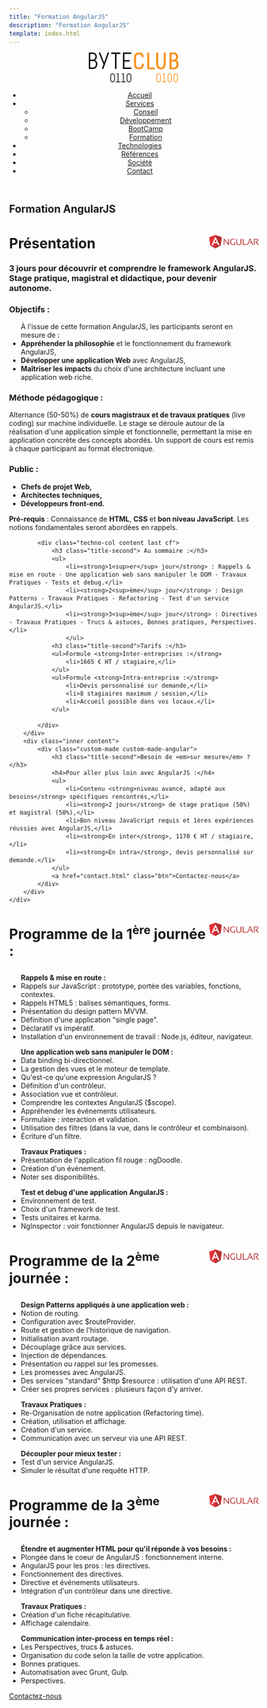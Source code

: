 ```yaml
---
title: "Formation AngularJS"
description: "Formation AngularJS"
template: index.html
---
```

<div class="js-sticky">
	<header class="header" role="banner" id="top">
		<div class="wrap cf">
			<div class="logo"><a href="index.html" title="Retour à l'accueil"><img src="img/logo-byteclub.png" alt="ByteClub"/></a></div>
			<nav class="wrapper-nav-main">
				<ul class="nav nav-main">
					<li class="lnk-home"><a href="index.html"><span>Accueil</span></a></li>
					<li class="current"><a href="services.html">Services</a>
						<ul class="nav nav-sub">
							<li><a href="services.html#conseil">Conseil</a></li>
							<li><a href="services.html#developpement">Développement</a></li>
							<li><a href="services.html#bootcamp">BootCamp</a></li>
							<li class="current"><a href="services.html#formation">Formation</a></li>
						</ul>
					</li>
					<li><a href="technologies.html">Technologies</a></li>
					<li><a href="references.html">Références</a></li>
					<li><a href="societe.html">Société</a></li>
					<li><a href="contact.html">Contact</a></li>
				</ul>
			</nav>
		</div>
	</header>
</div>

<section class="banner">
	<div class="wrap cf">
		<div class="inner">
			<h1 class="page-title">Formation AngularJS</h1>
		</div>
	</div>
</section>

<div class="techno-logo">
	<div class="wrap cf">
		<div class="inner">
			<h2 style="font-size:2em;">
				<img src="img/logo-angularjs.svg" alt="AngularJS" style="width:100px;float:right;">
				Présentation
			</h2>
		</div>
	</div>
</div>

<section class="section">
	<div class="wrap cf">
		<div class="inner">
			<h3 class="title-second">3 jours pour découvrir et comprendre le framework AngularJS.<br>Stage pratique, magistral et didactique, pour devenir autonome.</h3>
			<div class="techno-col content cf">
				<h3 class="title-second">Objectifs :</h3>
				<ul>À l'issue de cette formation AngularJS, les participants seront en mesure de :
					<li><strong>Appréhender la philosophie</strong> et le fonctionnement du framework AngularJS,</li>
					<li><strong>Développer une application Web</strong> avec AngularJS,</li>
					<li><strong>Maîtriser les impacts</strong> du choix d'une architecture incluant une application web riche.</li>
				</ul>
				<h3 class="title-second">Méthode pédagogique :</h3>
				<p>Alternance (50-50%) de <strong>cours magistraux et de travaux pratiques</strong> (live coding) sur machine individuelle. Le stage se déroule autour de la réalisation d'une application simple et fonctionnelle, permettant la mise en application concrète des concepts abordés. Un support de cours est remis à chaque participant au format électronique.</p>
				<h3 class="title-second">Public :</h3>
				<ul><strong>
					<li>Chefs de projet Web,</li>
					<li>Architectes techniques,</li>
					<li>Développeurs front-end.</li>
					</strong>
				</ul>
				<p><strong>Pré-requis</strong> : Connaissance de <strong>HTML</strong>, <strong>CSS</strong> et <strong>bon niveau JavaScript</strong>. Les notions fondamentales seront abordées en rappels.</p>
			</div>

			<div class="techno-col content last cf">
				<h3 class="title-second"> Au sommaire :</h3>
				<ul>
					<li><strong>1<sup>er</sup> jour</strong> : Rappels & mise en route - Une application web sans manipuler le DOM - Travaux Pratiques - Tests et debug.</li>
					<li><strong>2<sup>ème</sup> jour</strong> : Design Patterns - Travaux Pratiques - Refactoring - Test d'un service AngularJS.</li>
					<li><strong>3<sup>ème</sup> jour</strong> : Directives - Travaux Pratiques - Trucs & astuces, Bonnes pratiques, Perspectives.</li>
					</ul>
				<h3 class="title-second">Tarifs :</h3>
				<ul>Formule <strong>Inter-entreprises :</strong>
					<li>1665 € HT / stagiaire,</li>
				</ul>
				<ul>Formule <strong>Intra-entreprise :</strong>
					<li>Devis personnalisé sur demande,</li>
					<li>8 stagiaires maximum / session,</li>
					<li>Accueil possible dans vos locaux.</li>
				</ul>

			</div>
		</div>
		<div class="inner content">
			<div class="custom-made custom-made-angular">
				<h3 class="title-second">Besoin de <em>sur mesure</em> ?</h3>
				<h4>Pour aller plus loin avec AngularJS :</h4>
				<ul>
					<li>Contenu <strong>niveau avancé, adapté aux besoins</strong> spécifiques rencontrés,</li>
					<li><strong>2 jours</strong> de stage pratique (50%) et magistral (50%),</li>
					<li>Bon niveau JavaScript requis et 1ères expériences réussies avec AngularJS,</li>
					<li><strong>En inter</strong>, 1170 € HT / stagiaire,</li>
					<li><strong>En intra</strong>, devis personnalisé sur demande.</li>
				</ul>
				<a href="contact.html" class="btn">Contactez-nous</a>
			</div>
		</div>
	</div>
</section>

<div class="techno-logo">
	<div class="wrap cf">
		<div class="inner">
			<h3 style="font-size:2em;">
				<img src="img/logo-angularjs.svg" alt="AngularJS" style="width:100px;float:right;">
				Programme de la 1<sup>ère</sup> journée :
			</h3>
		</div>
	</div>
</div>

<section class="section">
	<div class="wrap cf">
		<div class="inner">
			<div class="techno-col content cf">
				<ul><strong>Rappels & mise en route :</strong>
					<li>Rappels sur JavaScript : prototype, portée des variables, fonctions, contextes.</li>
					<li>Rappels HTML5 : balises sémantiques, forms.</li>
					<li>Présentation du design pattern MVVM.</li>
					<li>Définition d'une application "single page".</li>
					<li>Déclaratif vs impératif.</li>
					<li>Installation d'un environnement de travail : Node.js, éditeur, navigateur.</li>
				</ul>
				<ul><strong>Une application web sans manipuler le DOM :</strong>
					<li>Data binding bi-directionnel.</li>
					<li>La gestion des vues et le moteur de template.</li>
					<li>Qu'est-ce qu'une expression AngularJS  ?</li>
					<li>Définition d'un contrôleur.</li>
					<li>Association vue et contrôleur.</li>
					<li>Comprendre les contextes AngularJS ($scope).</li>
					<li>Appréhender les événements utilisateurs.</li>
					<li>Formulaire : interaction et validation.</li>
					<li>Utilisation des filtres (dans la vue, dans le contrôleur et combinaison).</li>
					<li>Écriture d'un filtre.</li>
				</ul>
			</div>
			<div class="techno-col content last cf">
				<ul><strong>Travaux Pratiques :</strong>
					<li>Présentation de l'application fil rouge : ngDoodle.</li>
					<li>Création d'un évènement.</li>
					<li>Noter ses disponibilités.</li>
				</ul>
				<ul><strong>Test et debug d'une application AngularJS :</strong>
					<li>Environnement de test.</li>
					<li>Choix d'un framework de test.</li>
					<li>Tests unitaires et karma.</li>
					<li>NgInspector : voir fonctionner AngularJS depuis le navigateur.</li>
				</ul>
			</div>
		</div>
	</div>
</section>

<div class="techno-logo">
	<div class="wrap cf">
		<div class="inner">
			<h3 style="font-size:2em;">
				<img src="img/logo-angularjs.svg" alt="AngulaJS" style="width:100px;float:right;">
				Programme de la 2<sup>ème</sup> journée :
			</h3>
		</div>
	</div>
</div>
<section class="section">
	<div class="wrap cf">
		<div class="inner">
			<div class="techno-col content cf">
				<ul><strong>Design Patterns appliqués à une application web :</strong>
					<li>Notion de routing.</li>
					<li>Configuration avec $routeProvider.</li>
					<li>Route et gestion de l'historique de navigation.</li>
					<li>Initialisation avant routage.</li>
					<li>Découplage grâce aux services.</li>
					<li>Injection de dépendances.</li>
					<li>Présentation ou rappel sur les promesses.</li>
					<li>Les promesses avec AngularJS.</li>
					<li>Des services "standard" $http $resource : utilisation d'une API REST.</li>
					<li>Créer ses propres services : plusieurs façon d'y arriver.</li>
				</ul>
			</div>
			<div class="techno-col content last cf">
				<ul><strong>Travaux Pratiques :</strong>
					<li>Re-Organisation de notre application (Refactoring time).</li>
					<li>Création, utilisation et affichage.</li>
					<li>Création d'un service.</li>
					<li>Communication avec un serveur via une API REST.</li>
				</ul>
				<ul><strong>Découpler pour mieux tester :</strong>
					<li>Test d'un service AngularJS.</li>
					<li>Simuler le résultat d'une requête HTTP.</li>
				</ul>
			</div>
		</div>
	</div>
</section>

<div class="techno-logo">
	<div class="wrap cf">
		<div class="inner">
			<h3 style="font-size:2em;">
				<img src="img/logo-angularjs.svg" alt="AngularJS" style="width:100px;float:right;">
				Programme de la 3<sup>ème</sup> journée :
			</h3>
		</div>
	</div>
</div>

<section class="section">
	<div class="wrap cf">
		<div class="inner">
			<div class="techno-col content cf">
				<ul><strong>Étendre et augmenter HTML pour qu'il réponde à vos besoins :</strong>
					<li>Plongée dans le coeur de AngularJS : fonctionnement interne.</li>
					<li>AngularJS pour les pros : les directives.</li>
					<li>Fonctionnement des directives.</li>
					<li>Directive et événements utilisateurs.</li>
					<li>Intégration d'un contrôleur dans une directive.</li>
				</ul>
				<ul><strong>Travaux Pratiques :</strong>
					<li>Création d'un fiche récapitulative.</li>
					<li>Affichage calendaire.</li>
				</ul>
			</div>
			<div class="techno-col content last cf">
				<ul><strong>Communication inter-process en temps réel :</strong>
					<li>Les Perspectives, trucs & astuces.</li>
					<li>Organisation du code selon la taille de votre application.</li>
					<li>Bonnes pratiques.</li>
					<li>Automatisation avec Grunt, Gulp.</li>
					<li>Perspectives.</li>
				</ul>
				<a href="contact.html" class="btn">Contactez-nous</a>
			</div>
		</div>
	</div>
</section>
